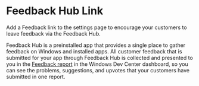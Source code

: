 ﻿# Feedback Hub Link

Add a Feedback link to the settings page to encourage your customers to leave feedback via the Feedback Hub.

Feedback Hub is a preinstalled app that provides a single place to gather feedback on Windows and installed apps. All customer feedback that is submitted for your app through Feedback Hub is collected and presented to you in the [Feedback report](https://docs.microsoft.com/windows/uwp/publish/feedback-report) in the Windows Dev Center dashboard, so you can see the problems, suggestions, and upvotes that your customers have submitted in one report.
